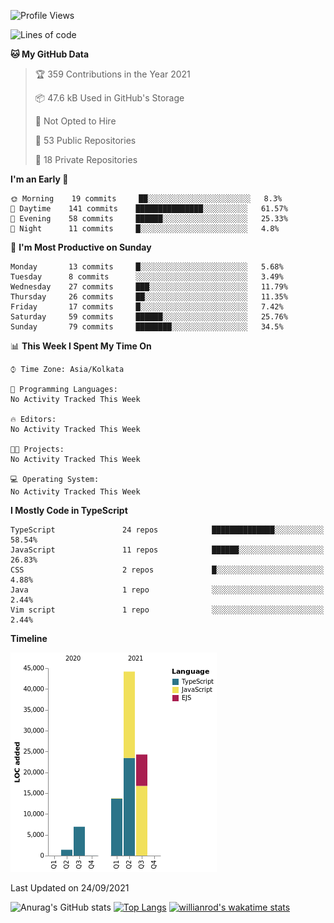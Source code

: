 <!--START_SECTION:waka-->
![Profile Views](http://img.shields.io/badge/Profile%20Views-0-blue)

![Lines of code](https://img.shields.io/badge/From%20Hello%20World%20I%27ve%20Written-90570%20lines%20of%20code-blue)

**🐱 My GitHub Data** 

> 🏆 359 Contributions in the Year 2021
 > 
> 📦 47.6 kB Used in GitHub's Storage 
 > 
> 🚫 Not Opted to Hire
 > 
> 📜 53 Public Repositories 
 > 
> 🔑 18 Private Repositories  
 > 
**I'm an Early 🐤** 

```text
🌞 Morning    19 commits     ██░░░░░░░░░░░░░░░░░░░░░░░   8.3% 
🌆 Daytime    141 commits    ███████████████░░░░░░░░░░   61.57% 
🌃 Evening    58 commits     ██████░░░░░░░░░░░░░░░░░░░   25.33% 
🌙 Night      11 commits     █░░░░░░░░░░░░░░░░░░░░░░░░   4.8%

```
📅 **I'm Most Productive on Sunday** 

```text
Monday       13 commits     █░░░░░░░░░░░░░░░░░░░░░░░░   5.68% 
Tuesday      8 commits      ░░░░░░░░░░░░░░░░░░░░░░░░░   3.49% 
Wednesday    27 commits     ███░░░░░░░░░░░░░░░░░░░░░░   11.79% 
Thursday     26 commits     ██░░░░░░░░░░░░░░░░░░░░░░░   11.35% 
Friday       17 commits     █░░░░░░░░░░░░░░░░░░░░░░░░   7.42% 
Saturday     59 commits     ██████░░░░░░░░░░░░░░░░░░░   25.76% 
Sunday       79 commits     ████████░░░░░░░░░░░░░░░░░   34.5%

```


📊 **This Week I Spent My Time On** 

```text
⌚︎ Time Zone: Asia/Kolkata

💬 Programming Languages: 
No Activity Tracked This Week

🔥 Editors: 
No Activity Tracked This Week

🐱‍💻 Projects: 
No Activity Tracked This Week

💻 Operating System: 
No Activity Tracked This Week

```

**I Mostly Code in TypeScript** 

```text
TypeScript               24 repos            ██████████████░░░░░░░░░░░   58.54% 
JavaScript               11 repos            ██████░░░░░░░░░░░░░░░░░░░   26.83% 
CSS                      2 repos             █░░░░░░░░░░░░░░░░░░░░░░░░   4.88% 
Java                     1 repo              ░░░░░░░░░░░░░░░░░░░░░░░░░   2.44% 
Vim script               1 repo              ░░░░░░░░░░░░░░░░░░░░░░░░░   2.44%

```


**Timeline**

![Chart not found](https://raw.githubusercontent.com/wise-introvert/wise-introvert/master/charts/bar_graph.png) 


 Last Updated on 24/09/2021
<!--END_SECTION:waka-->

![Anurag's GitHub stats](https://github-readme-stats.vercel.app/api?username=wise-introvert&count_private=true&show_icons=true)
[![Top Langs](https://github-readme-stats.vercel.app/api/top-langs/?username=wise-introvert&langs_count=10)](https://github.com/anuraghazra/github-readme-stats)
[![willianrod's wakatime stats](https://github-readme-stats.vercel.app/api/wakatime?username=wiseintrovert)](https://github.com/anuraghazra/github-readme-stats)
